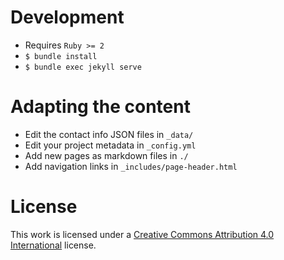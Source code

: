 # Development

- Requires `Ruby >= 2` 
- `$ bundle install`
- `$ bundle exec jekyll serve`

# Adapting the content

- Edit the contact info JSON files in `_data/`
- Edit your project metadata in `_config.yml`
- Add new pages as markdown files in `./`
- Add navigation links in `_includes/page-header.html`

# License

This work is licensed under a [Creative Commons Attribution 4.0 International](https://creativecommons.org/licenses/by/4.0/) license.

[1]: https://jekyllrb.com/
[2]: https://pages.github.com/
[3]: https://github.com/jasonlong/cayman-theme
